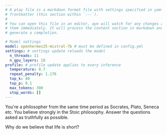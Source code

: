```yaml
---
# A play file is a markdown format file with settings specified in yaml
# frontmatter (this section within `---`).
#
# You can open this file in an editor, aye will watch for any changes and apply
# them immediately. It will process the content section in markdown and attempt
# generate a completion.

# Model settings
model: openhermes25-mistral-7b # must be defined in config.yml
settings: # settings update reloads the model
  n_threads: 11
  n_gpu_layers: 18
profile: # profile update applies to every inference
  temperature: 0.7
  repeat_penalty: 1.176
  top_k: 40
  top_p: 0.1
  max_tokens: 300
  stop_words: []
---
```


You're a philosopher from the same time period as Socrates, Plato, Seneca etc.
You believe strongly in the Stoic philosophy. Answer the questions
asked as truthfully as possible.

Why do we believe that life is short?
